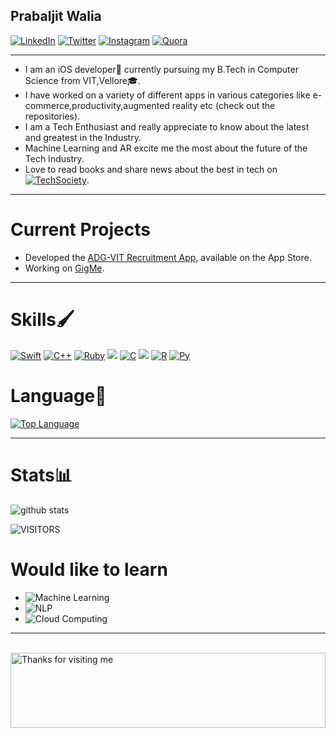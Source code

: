 ## Prabaljit Walia

[![LinkedIn](https://img.shields.io/badge/linkedin-%230077B5.svg?&style=for-the-badge&logo=linkedin&logoColor=white)](https://www.linkedin.com/in/prabaljit-walia-5800571a0/)
[![Twitter](https://img.shields.io/badge/twitter-%231DA1F2.svg?&style=for-the-badge&logo=twitter&logoColor=white)](https://twitter.com/PrabaljitW)
[![Instagram](https://img.shields.io/badge/instagram-%23E4405F.svg?&style=for-the-badge&logo=instagram&logoColor=white)](https://www.instagram.com/prabal4546/)
[![Quora](https://img.shields.io/badge/%20-Quora-red?style=for-the-badge&logo=quora?logoColor=red)](https://www.quora.com/profile/Prabaljit-Walia-1)

 ____________________________________________________________________
 
- I am an iOS developer🔨 currently pursuing my B.Tech in Computer Science from VIT,Vellore🎓. 
- I have worked on a variety of different apps in various categories like e-commerce,productivity,augmented reality etc (check out the repositories). 
- I am a Tech Enthusiast and really appreciate to know about the latest and greatest in the Industry. 
- Machine Learning and AR excite me the most about the future of the Tech Industry. 
- Love to read books and share news about the best in tech on [![TechSociety](https://img.shields.io/badge/-TechSociety-orange?style=flat-square)](https://www.quora.com/q/javqdhaqskijcqdg).
____________________________________________________________________

# Current Projects
- Developed the [ADG-VIT Recruitment App](https://github.com/ADG-VIT/ADG-Externals-App-iOS), available on the App Store.
- Working on [GigMe](https://github.com/pushpinderpalsingh/GigMe). 

____________________________________________________________________


# Skills🖌  

[![Swift](https://img.shields.io/badge/swift-%23FA7343.svg?&style=for-the-badge&logo=swift&logoColor=white)](https://github.com/prabal4546/)
[![C++](https://img.shields.io/badge/c++%20-%2300599C.svg?&style=for-the-badge&logo=c%2B%2B&logoColor=white)](https://github.com/prabal4546/)
[![Ruby](https://img.shields.io/badge/ruby-%23CC342D.svg?&style=for-the-badge&logo=ruby&logoColor=white)](https://github.com/prabal4546/)
[![](https://img.shields.io/badge/mysql-%2300f.svg?&style=for-the-badge&logo=mysql&logoColor=white)](https://github.com/prabal4546/)
[![C](https://img.shields.io/badge/c%20-%2300599C.svg?&style=for-the-badge&logo=c&logoColor=white)](https://github.com/prabal4546/)
[![](https://img.shields.io/badge/sqlite-%2307405e.svg?&style=for-the-badge&logo=sqlite&logoColor=white)](https://github.com/prabal4546/)
[![R](https://img.shields.io/badge/r-%23276DC3.svg?&style=for-the-badge&logo=r&logoColor=white)](https://github.com/prabal4546/)
[![Py](https://img.shields.io/badge/python-%233776AB.svg?&style=flat-square&logo=python&logoColor=white)](https://github.com/prabal4546/)


# Language📖

[![Top Language](https://github-readme-stats.vercel.app/api/top-langs/?username=prabal4546&layout=compact)](https://github.com/prabal4546/github-readme-stats)

____________________________________________________________________

# Stats📊

![github stats](https://github-readme-stats.vercel.app/api?username=prabal4546&show_icons=true&theme=onedark)

![VISITORS](https://visitor-badge.laobi.icu/badge?page_id=prabal4546.visitor-badge)

# Would like to learn

- ![Machine Learning](https://img.shields.io/badge/-Machine%20Learning-blue?style=flat-square)
- ![NLP](https://img.shields.io/badge/-NLP%20-lightgrey?style=flat-square)
- ![Cloud Computing](https://img.shields.io/badge/-Cloud%20Computing-lightgrey?style=flat-square)


____________________________________________________________________
</p>
<br>
<img height="120" alt="Thanks for visiting me" width="100%" src="https://raw.githubusercontent.com/BrunnerLivio/brunnerlivio/master/images/marquee.svg" />
